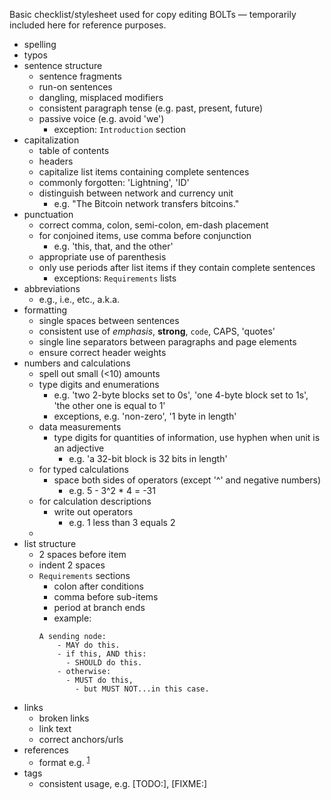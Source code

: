 Basic checklist/stylesheet used for copy editing BOLTs —
temporarily included here for reference purposes.

  - spelling
  - typos
  - sentence structure
    - sentence fragments
    - run-on sentences
    - dangling, misplaced modifiers
    - consistent paragraph tense (e.g. past, present, future)
    - passive voice (e.g. avoid 'we')
      - exception: `Introduction` section
  - capitalization
    - table of contents
    - headers
    - capitalize list items containing complete sentences
    - commonly forgotten: 'Lightning', 'ID'
    - distinguish between network and currency unit
      - e.g. "The Bitcoin network transfers bitcoins."
  - punctuation
    - correct comma, colon, semi-colon, em-dash placement
    - for conjoined items, use comma before conjunction
      - e.g. 'this, that, and the other'
    - appropriate use of parenthesis
    - only use periods after list items if they contain complete sentences
      - exceptions: `Requirements` lists
  - abbreviations
    - e.g., i.e., etc., a.k.a.
  - formatting
    - single spaces between sentences
    - consistent use of _emphasis_, **strong**, `code`, CAPS, 'quotes'
    - single line separators between paragraphs and page elements
    - ensure correct header weights
  - numbers and calculations
    - spell out small (<10) amounts
    - type digits and enumerations
      - e.g. 'two 2-byte blocks set to 0s', 'one 4-byte block set to 1s', 'the other one is equal to 1'
      - exceptions, e.g. 'non-zero', '1 byte in length'
    - data measurements
      - type digits for quantities of information, use hyphen when unit is an adjective
        - e.g. 'a 32-bit block is 32 bits in length'
    - for typed calculations
      - space both sides of operators (except '^' and negative numbers)
        - e.g. 5 - 3^2 * 4 = -31
    - for calculation descriptions
      - write out operators
        - e.g. 1 less than 3 equals 2
    -
  - list structure
    - 2 spaces before item
    - indent 2 spaces
    - `Requirements` sections
      - colon after conditions
      - comma before sub-items
      - period at branch ends
      - example:
      ```
      A sending node:
          - MAY do this.
          - if this, AND this:
            - SHOULD do this.
          - otherwise:
            - MUST do this,
              - but MUST NOT...in this case.
      ```
  - links
    - broken links
    - link text
    - correct anchors/urls
  - references
    - format e.g. <sup>[1](#reference-1)</sup>
  - tags
    - consistent usage, e.g. [TODO:], [FIXME:]
